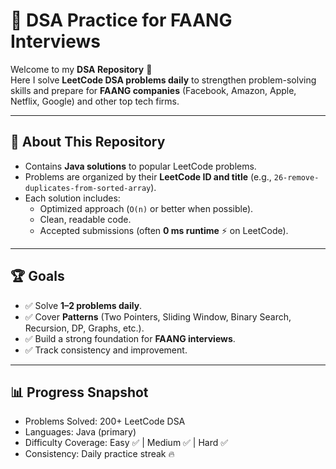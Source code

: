 # 🚀 DSA Practice for FAANG Interviews  

Welcome to my **DSA Repository** 🎯  
Here I solve **LeetCode DSA problems daily** to strengthen problem-solving skills and prepare for **FAANG companies** (Facebook, Amazon, Apple, Netflix, Google) and other top tech firms.  

---

## 📌 About This Repository
- Contains **Java solutions** to popular LeetCode problems.  
- Problems are organized by their **LeetCode ID and title** (e.g., `26-remove-duplicates-from-sorted-array`).  
- Each solution includes:
  - Optimized approach (`O(n)` or better when possible).  
  - Clean, readable code.  
  - Accepted submissions (often **0 ms runtime** ⚡ on LeetCode).  

---

## 🏆 Goals
- ✅ Solve **1–2 problems daily**.  
- ✅ Cover **Patterns** (Two Pointers, Sliding Window, Binary Search, Recursion, DP, Graphs, etc.).  
- ✅ Build a strong foundation for **FAANG interviews**.  
- ✅ Track consistency and improvement.  

---

## 📊 Progress Snapshot

- Problems Solved: 200+ LeetCode DSA
- Languages: Java (primary)
- Difficulty Coverage: Easy ✅ | Medium ✅ | Hard ✅
- Consistency: Daily practice streak 🔥
